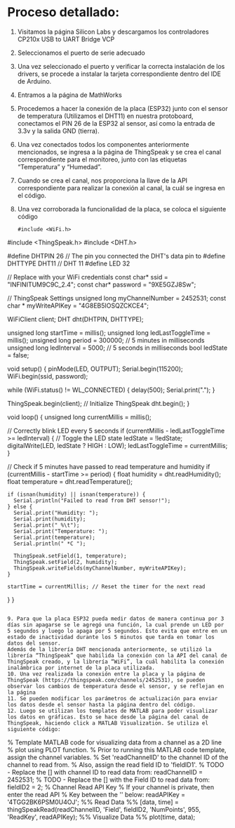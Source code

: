 # Proceso detallado:

1. Visitamos la página Silicon Labs y descargamos los controladores CP210x  USB to UART Bridge VCP
2. Seleccionamos el puerto de serie adecuado
3. Una vez seleccionado el puerto y verificar la correcta instalación de los drivers, se procede a instalar la tarjeta correspondiente dentro del IDE de Arduino.
4. Entramos a la página de MathWorks
5. Procedemos a hacer la conexión de la placa (ESP32) junto con el sensor de temperatura (Utilizamos el DHT11) en nuestra protoboard, conectamos el PIN 26 de la ESP32 al sensor, así como la entrada de 3.3v y la salida GND (tierra).
6. Una vez conectados todos los componentes anteriormente mencionados, se ingresa a la página de ThingSpeak y se crea el canal correspondiente para el monitoreo, junto con las etiquetas “Temperatura” y “Humedad”.
7. Cuando se crea el canal, nos proporciona la llave de la API correspondiente para realizar la conexión al canal, la cuál se ingresa en el código.
8. Una vez corroborada la funcionalidad de la placa, se coloca el siguiente código

   ```
   #include <WiFi.h>
#include <ThingSpeak.h>
#include <DHT.h>

#define DHTPIN 26 // The pin you connected the DHT's data pin to
#define DHTTYPE DHT11 // DHT 11
#define LED 32

// Replace with your WiFi credentials
const char* ssid = "INFINITUM9C9C_2.4";
const char* password = "9XE5GZJ8Sw";

// ThingSpeak Settings
unsigned long myChannelNumber = 2452531;
const char * myWriteAPIKey = "4G8EB5IOSQZCKCE4";

WiFiClient  client;
DHT dht(DHTPIN, DHTTYPE);

unsigned long startTime = millis();
unsigned long ledLastToggleTime = millis();
unsigned long period = 300000; // 5 minutes in milliseconds
unsigned long ledInterval = 5000; // 5 seconds in milliseconds
bool ledState = false;

void setup() {
  pinMode(LED, OUTPUT);
  Serial.begin(115200);
  WiFi.begin(ssid, password);

  while (WiFi.status() != WL_CONNECTED) {
    delay(500);
    Serial.print(".");
  }

  ThingSpeak.begin(client);  // Initialize ThingSpeak
  dht.begin();
}

void loop() {
  unsigned long currentMillis = millis();

  // Correctly blink LED every 5 seconds
  if (currentMillis - ledLastToggleTime >= ledInterval) {
    // Toggle the LED state
    ledState = !ledState;
    digitalWrite(LED, ledState ? HIGH : LOW);
    ledLastToggleTime = currentMillis;
  }

  // Check if 5 minutes have passed to read temperature and humidity
  if (currentMillis - startTime >= period) {
    float humidity = dht.readHumidity();
    float temperature = dht.readTemperature();

    if (isnan(humidity) || isnan(temperature)) {
      Serial.println("Failed to read from DHT sensor!");
    } else {
      Serial.print("Humidity: ");
      Serial.print(humidity);
      Serial.print(" %\t");
      Serial.print("Temperature: ");
      Serial.print(temperature);
      Serial.println(" *C ");

      ThingSpeak.setField(1, temperature);
      ThingSpeak.setField(2, humidity);
      ThingSpeak.writeFields(myChannelNumber, myWriteAPIKey);
    }

    startTime = currentMillis; // Reset the timer for the next read
  }
}

   ```

9. Para que la placa ESP32 pueda medir datos de manera continua por 3 días sin apagarse se le agregó una función, la cual prende un LED por 5 segundos y luego lo apaga por 5 segundos. Esto evita que entre en un estado de inactividad durante los 5 minutos que tarda en tomar los datos del sensor.
Además de la librería DHT mencionada anteriormente, se utilizó la librería “ThingSpeak” que habilida la conexión con la API del canal de ThingSpeak creado, y la librería “WiFi”, la cuál habilita la conexión inalámbrica por internet de la placa utilizada.
10. Una vez realizada la conexión entre la placa y la página de ThingSpeak (https://thingspeak.com/channels/2452531), se pueden observar los cambios de temperatura desde el sensor, y se reflejan en la página
11. Se pueden modificar los parámetros de actualización para enviar los datos desde el sensor hasta la página dentro del código.
12. Luego se utilizan los templates de MATLAB para poder visualizar los datos en gráficas. Esto se hace desde la página del canal de ThingSpeak, haciendo click a MATLAB Visualization. Se utiliza el siguiente código:

```
% Template MATLAB code for visualizing data from a channel as a 2D line
% plot using PLOT function.
% Prior to running this MATLAB code template, assign the channel variables.
% Set 'readChannelID' to the channel ID of the channel to read from. 
% Also, assign the read field ID to 'fieldID1'. 
% TODO - Replace the [] with channel ID to read data from:
readChannelID = 2452531;
% TODO - Replace the [] with the Field ID to read data from:
fieldID2 = 2;
% Channel Read API Key 
% If your channel is private, then enter the read API
% Key between the '' below: 
readAPIKey = '4TGG2BK6PSM0U4OJ';
%% Read Data %%
[data, time] = thingSpeakRead(readChannelID, 'Field', fieldID2, 'NumPoints', 955, 'ReadKey', readAPIKey);
%% Visualize Data %%
plot(time, data);

```
